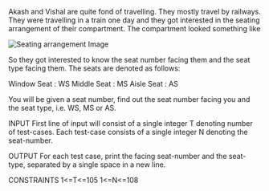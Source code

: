 Akash and Vishal are quite fond of travelling. They mostly travel by railways. They were travelling in a train one day and they got interested in the seating arrangement of their compartment. The compartment looked something like 

![Seating arrangement Image](https://he-s3.s3.amazonaws.com/media/uploads/a2e0794.jpg)

So they got interested to know the seat number facing them and the seat type facing them. The seats are denoted as follows: 

Window Seat : WS
Middle Seat : MS
Aisle Seat : AS

You will be given a seat number, find out the seat number facing you and the seat type, i.e. WS, MS or AS.

INPUT
First line of input will consist of a single integer T denoting number of test-cases. Each test-case consists of a single integer N denoting the seat-number.

OUTPUT
For each test case, print the facing seat-number and the seat-type, separated by a single space in a new line.

CONSTRAINTS
1<=T<=105
1<=N<=108
